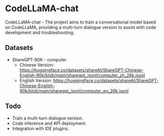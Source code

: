 # CodeLLaMA-chat

CodeLLaMA-chat - The project aims to train a conversational model based on CodeLLaMA, providing a multi-turn dialogue version to assist with code development and troubleshooting.

## Datasets
- ShareGPT-90K - computer  
  - Chinese Version: https://huggingface.co/datasets/shareAI/ShareGPT-Chinese-English-90k/blob/main/sharegpt_jsonl/computer_zh_26k.jsonl
  - English Version: https://huggingface.co/datasets/shareAI/ShareGPT-Chinese-English-90k/blob/main/sharegpt_jsonl/computer_en_26k.jsonl

## Todo
- Train a multi-turn dialogue version.
- Code inference and API deployment.
- Integration with IDE plugins.
